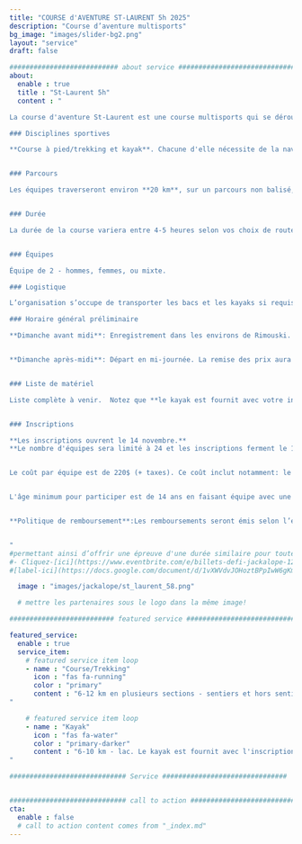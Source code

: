 ```yaml
---
title: "COURSE d'AVENTURE ST-LAURENT 5h 2025"
description: "Course d’aventure multisports"
bg_image: "images/slider-bg2.png"
layout: "service"
draft: false

########################### about service #############################
about:
  enable : true
  title : "St-Laurent 5h"
  content : "

La course d'aventure St-Laurent est une course multisports qui se déroulera le 18 mai 2025 dans les environs de Rimouski (QC). Cet événement souhaite offrir une aventure sportive et humaine mémorable aux équipes, tout en leur faisant découvrir la beauté et les attraits du Bas-Saint-Laurent.

### Disciplines sportives

**Course à pied/trekking et kayak**. Chacune d'elle nécessite de la navigation à la carte et à la boussole. Les distances indiquées ci-bas sont susceptibles de varier légèrement du parcours final. Vous devez avoir de l'expérience dans toutes les disciplines touchées par la course.


### Parcours

Les équipes traverseront environ **20 km**, sur un parcours non balisé, en s’orientant avec cartes et boussole. Cette épreuve s'adresse aux personnes qui souhaitent découvrir le sport ou aux athlètes désirant un défi d'une durée plus courte. Ainsi, plusieurs points de contrôle seront optionnels afin que chaque équipe puisse choisir un niveau de difficulté correspondant à ses objectifs. Le parcours demeurera secret jusqu’à la journée avant la course.


### Durée

La durée de la course variera entre 4-5 heures selon vos choix de routes, vos choix de points de contrôle et votre vitesse. Il y aura des barrières horaires à différentes étapes du parcours.


### Équipes

Équipe de 2 - hommes, femmes, ou mixte.

### Logistique

L’organisation s’occupe de transporter les bacs et les kayaks si requis. Il n’y aura pas de ravitaillement sur le parcours, mais les équipes auront accès à un ou des bacs lors de certaines transitions entre les épreuves.

### Horaire général préliminaire

**Dimanche avant midi**: Enregistrement dans les environs de Rimouski.


**Dimanche après-midi**: Départ en mi-journée. La remise des prix aura lieu en début de soirée.


### Liste de matériel

Liste complète à venir.  Notez que **le kayak est fournit avec votre inscription** et le modèle sera le suivant: https://www.rtmkayaks.com/optimo-evo-confort/


### Inscriptions

**Les inscriptions ouvrent le 14 novembre.**
**Le nombre d'équipes sera limité à 24 et les inscriptions ferment le 1 Avril 2025.**


Le coût par équipe est de 220$ (+ taxes). Ce coût inclut notamment: le transport de vos bacs et du kayak (si requis), la location d'un kayak, la conception du parcours et des cartes et le repas d'après-course.


L'âge minimum pour participer est de 14 ans en faisant équipe avec une personne adulte. Cela nécessite l'approbation par la direction de course. Communiquez avec nous au préalable afin d'en discuter.


**Politique de remboursement**:Les remboursements seront émis selon l’échelle suivante : 85 % jusqu’au 1er février 2025, 50 % entre le 2 février et le 1er avril 2025, 25 % entre le 2 avril et le 1er mai 2025. Aucun remboursement après le 2 mai 2025. Jusqu’au 2 mai, les équipes ont la possibilité de transférer leur inscription après en avoir informé le comité organisateur.


"
#permettant ainsi d’offrir une épreuve d'une durée similaire pour toutes les équipes.
#- Cliquez-[ici](https://www.eventbrite.com/e/billets-defi-jackalope-12h-2022-245827264967)!
#[label-ici](https://docs.google.com/document/d/1vXWVdvJOHoztBPpIwW6gKmgLnIvYCMgz/edit?usp=sharing&ouid=101057629570461989254&rtpof=true&sd=true)

  image : "images/jackalope/st_laurent_58.png"

  # mettre les partenaires sous le logo dans la même image!

########################## featured service ############################

featured_service:
  enable : true
  service_item:
    # featured service item loop
    - name : "Course/Trekking"
      icon : "fas fa-running"
      color : "primary"
      content : "6-12 km en plusieurs sections - sentiers et hors sentiers, traverse possible de cours d'eau et de marais.
"

    # featured service item loop
    - name : "Kayak"
      icon : "fas fa-water"
      color : "primary-darker"
      content : "6-10 km - lac. Le kayak est fournit avec l'inscription.
"

############################# Service ###############################


############################# call to action #################################
cta:
  enable : false
  # call to action content comes from "_index.md"
---
```

